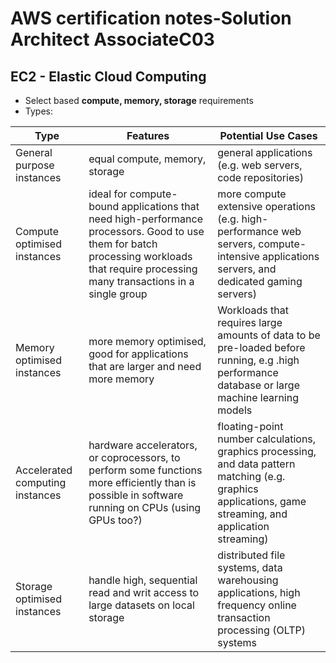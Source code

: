 # AWS certification notes-Solution Architect AssociateC03

## EC2 - Elastic Cloud Computing
- Select based **compute, memory, storage** requirements
- Types:

|Type | Features | Potential Use Cases|
|-----|----------|---------------------|
| General purpose instances | equal compute, memory, storage | general applications (e.g. web servers, code repositories) |
| Compute optimised instances | ideal for compute-bound applications that need high-performance processors. Good to use them for batch processing workloads that require processing many transactions in a single group | more compute extensive operations (e.g.  high-performance web servers, compute-intensive applications servers, and dedicated gaming servers)|
| Memory optimised instances | more memory optimised, good for applications that are larger and need more memory | Workloads that requires large amounts of data to be pre-loaded before running, e.g .high performance database or large machine learning models |
| Accelerated computing instances | hardware accelerators, or coprocessors, to perform some functions more efficiently than is possible in software running on CPUs (using GPUs too?) | floating-point number calculations, graphics processing, and data pattern matching (e.g. graphics applications, game streaming, and application streaming)|
| Storage optimised instances | handle high, sequential read and writ access to large datasets on local storage | distributed file systems, data warehousing applications, high frequency online transaction processing (OLTP) systems |

